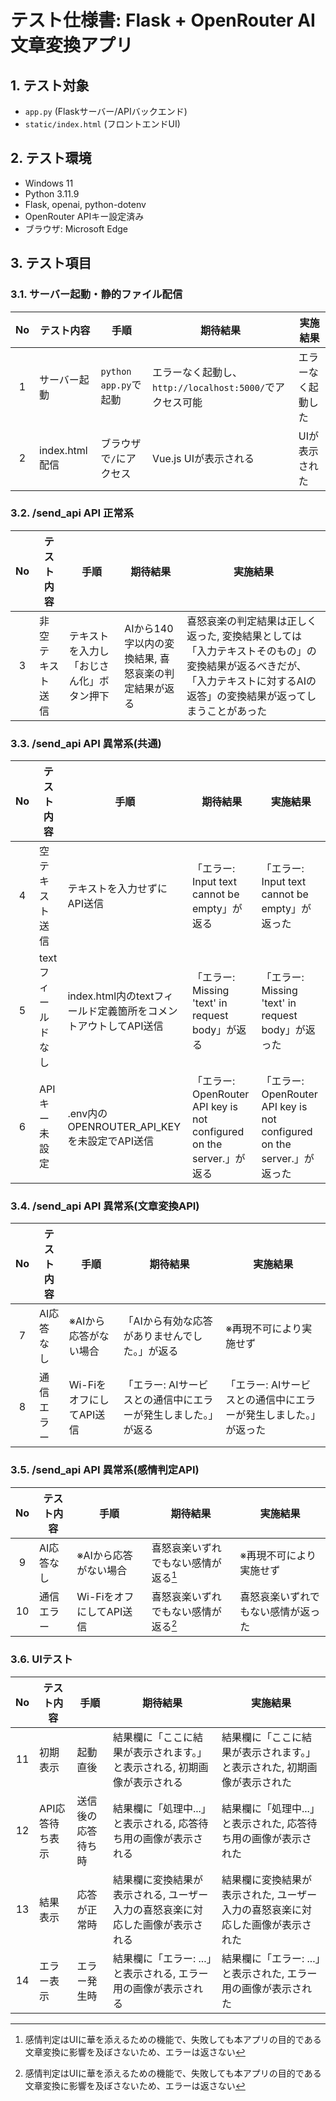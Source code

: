 # テスト仕様書: Flask + OpenRouter AI 文章変換アプリ

## 1. テスト対象
- `app.py` (Flaskサーバー/APIバックエンド)
- `static/index.html` (フロントエンドUI)

## 2. テスト環境
- Windows 11
- Python 3.11.9
- Flask, openai, python-dotenv
- OpenRouter APIキー設定済み
- ブラウザ: Microsoft Edge

## 3. テスト項目

### 3.1. サーバー起動・静的ファイル配信
| No | テスト内容 | 手順 | 期待結果 | 実施結果 |
|:--:|-----------|------|---------|---------|
|  1 | サーバー起動 | `python app.py`で起動 | エラーなく起動し、`http://localhost:5000/`でアクセス可能 | エラーなく起動した |
|  2 | index.html配信 | ブラウザで`/`にアクセス | Vue.js UIが表示される | UIが表示された |

### 3.2. /send_api API 正常系
| No | テスト内容 | 手順 | 期待結果 | 実施結果 |
|:--:|-----------|------|---------|---------|
|  3 | 非空テキスト送信 | テキストを入力し「おじさん化」ボタン押下 | AIから140字以内の変換結果, 喜怒哀楽の判定結果が返る | 喜怒哀楽の判定結果は正しく返った, 変換結果としては「入力テキストそのもの」の変換結果が返るべきだが、「入力テキストに対するAIの返答」の変換結果が返ってしまうことがあった |

### 3.3. /send_api API 異常系(共通)
| No | テスト内容 | 手順 | 期待結果 | 実施結果 |
|:--:|-----------|------|---------|---------|
|  4 | 空テキスト送信 | テキストを入力せずにAPI送信 | 「エラー: Input text cannot be empty」が返る | 「エラー: Input text cannot be empty」が返った |
|  5 | textフィールドなし | index.html内のtextフィールド定義箇所をコメントアウトしてAPI送信 | 「エラー: Missing 'text' in request body」が返る | 「エラー: Missing 'text' in request body」が返った |
|  6 | APIキー未設定 | .env内のOPENROUTER_API_KEYを未設定でAPI送信 | 「エラー: OpenRouter API key is not configured on the server.」が返る | 「エラー: OpenRouter API key is not configured on the server.」が返った |

### 3.4. /send_api API 異常系(文章変換API)
| No | テスト内容 | 手順 | 期待結果 | 実施結果 |
|:--:|-----------|------|---------|---------|
|  7 | AI応答なし | ※AIから応答がない場合 | 「AIから有効な応答がありませんでした。」が返る | ※再現不可により実施せず |
|  8 | 通信エラー | Wi-FiをオフにしてAPI送信 | 「エラー: AIサービスとの通信中にエラーが発生しました。」が返る | 「エラー: AIサービスとの通信中にエラーが発生しました。」が返った |

### 3.5. /send_api API 異常系(感情判定API)
| No | テスト内容 | 手順 | 期待結果 | 実施結果 |
|:--:|-----------|------|---------|---------|
|  9 | AI応答なし | ※AIから応答がない場合 | 喜怒哀楽いずれでもない感情が返る[^1] | ※再現不可により実施せず |
| 10 | 通信エラー | Wi-FiをオフにしてAPI送信 | 喜怒哀楽いずれでもない感情が返る[^1] | 喜怒哀楽いずれでもない感情が返った |

[^1]: 感情判定はUIに華を添えるための機能で、失敗しても本アプリの目的である文章変換に影響を及ぼさないため、エラーは返さない

### 3.6. UIテスト
| No | テスト内容 | 手順 | 期待結果 | 実施結果 |
|:--:|-----------|------|---------|---------|
| 11 | 初期表示 | 起動直後 | 結果欄に「ここに結果が表示されます。」と表示される, 初期画像が表示される | 結果欄に「ここに結果が表示されます。」と表示された, 初期画像が表示された |
| 12 | API応答待ち表示 | 送信後の応答待ち時 | 結果欄に「処理中...」と表示される, 応答待ち用の画像が表示される | 結果欄に「処理中...」と表示された, 応答待ち用の画像が表示された |
| 13 | 結果表示 | 応答が正常時 | 結果欄に変換結果が表示される, ユーザー入力の喜怒哀楽に対応した画像が表示される | 結果欄に変換結果が表示された, ユーザー入力の喜怒哀楽に対応した画像が表示された |
| 14 | エラー表示 | エラー発生時 | 結果欄に「エラー: ...」と表示される, エラー用の画像が表示される | 結果欄に「エラー: ...」と表示された, エラー用の画像が表示された |